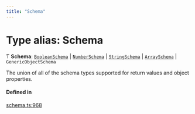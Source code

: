 ```yaml
---
title: "Schema"
---
```

# Type alias: Schema

Ƭ **Schema**: [`BooleanSchema`](../interfaces/BooleanSchema.md) \| [`NumberSchema`](NumberSchema.md) \| [`StringSchema`](StringSchema.md) \| [`ArraySchema`](../interfaces/ArraySchema.md) \| `GenericObjectSchema`

The union of all of the schema types supported for return values and object properties.

#### Defined in

[schema.ts:968](https://github.com/coda/packs-sdk/blob/main/schema.ts#L968)
